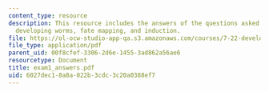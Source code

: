 ```yaml
---
content_type: resource
description: This resource includes the answers of the questions asked in exam 1 on
  developing worms, fate mapping, and induction.
file: https://ol-ocw-studio-app-qa.s3.amazonaws.com/courses/7-22-developmental-biology-fall-2005/6027dec18a8a022b3cdc3c20a0388ef7_exam1_answers.pdf
file_type: application/pdf
parent_uid: 00f8cfef-3306-2d6e-1455-3ad862a56ae6
resourcetype: Document
title: exam1_answers.pdf
uid: 6027dec1-8a8a-022b-3cdc-3c20a0388ef7
---
```

